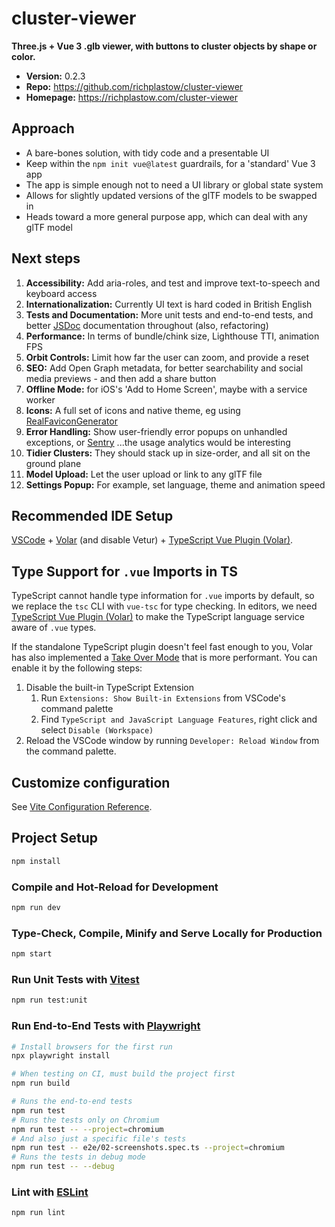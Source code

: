 # cluster-viewer

__Three.js + Vue 3 .glb viewer, with buttons to cluster objects by shape or color.__

- __Version:__ 0.2.3
- __Repo:__ <https://github.com/richplastow/cluster-viewer>
- __Homepage:__ <https://richplastow.com/cluster-viewer>

## Approach

- A bare-bones solution, with tidy code and a presentable UI
- Keep within the `npm init vue@latest` guardrails, for a 'standard' Vue 3 app
- The app is simple enough not to need a UI library or global state system
- Allows for slightly updated versions of the glTF models to be swapped in
- Heads toward a more general purpose app, which can deal with any glTF model

## Next steps

1. __Accessibility:__ Add aria-roles, and test and improve text-to-speech and
   keyboard access
2. __Internationalization:__ Currently UI text is hard coded in British English
3. __Tests and Documentation:__ More unit tests and end-to-end tests, and better
   [JSDoc](https://jsdoc.app/) documentation throughout (also, refactoring)
4. __Performance:__ In terms of bundle/chink size, Lighthouse TTI, animation FPS
5. __Orbit Controls:__ Limit how far the user can zoom, and provide a reset
6. __SEO:__ Add Open Graph metadata, for better searchability and social media
   previews - and then add a share button
7. __Offline Mode:__ for iOS's 'Add to Home Screen', maybe with a service worker
8. __Icons:__ A full set of icons and native theme, eg using
   [RealFaviconGenerator](https://realfavicongenerator.net)
9. __Error Handling:__ Show user-friendly error popups on unhandled exceptions,
   or [Sentry](https://sentry.io/) ...the usage analytics would be interesting
10. __Tidier Clusters:__ They should stack up in size-order, and all sit on the
    ground plane
11. __Model Upload:__ Let the user upload or link to any glTF file
12. __Settings Popup:__ For example, set language, theme and animation speed

## Recommended IDE Setup

[VSCode](https://code.visualstudio.com/) + [Volar](https://marketplace.visualstudio.com/items?itemName=Vue.volar) (and disable Vetur) + [TypeScript Vue Plugin (Volar)](https://marketplace.visualstudio.com/items?itemName=Vue.vscode-typescript-vue-plugin).

## Type Support for `.vue` Imports in TS

TypeScript cannot handle type information for `.vue` imports by default, so we replace the `tsc` CLI with `vue-tsc` for type checking. In editors, we need [TypeScript Vue Plugin (Volar)](https://marketplace.visualstudio.com/items?itemName=Vue.vscode-typescript-vue-plugin) to make the TypeScript language service aware of `.vue` types.

If the standalone TypeScript plugin doesn't feel fast enough to you, Volar has also implemented a [Take Over Mode](https://github.com/johnsoncodehk/volar/discussions/471#discussioncomment-1361669) that is more performant. You can enable it by the following steps:

1. Disable the built-in TypeScript Extension
    1) Run `Extensions: Show Built-in Extensions` from VSCode's command palette
    2) Find `TypeScript and JavaScript Language Features`, right click and select `Disable (Workspace)`
2. Reload the VSCode window by running `Developer: Reload Window` from the command palette.

## Customize configuration

See [Vite Configuration Reference](https://vitejs.dev/config/).

## Project Setup

```sh
npm install
```

### Compile and Hot-Reload for Development

```sh
npm run dev
```

### Type-Check, Compile, Minify and Serve Locally for Production

```sh
npm start
```

### Run Unit Tests with [Vitest](https://vitest.dev/)

```sh
npm run test:unit
```

### Run End-to-End Tests with [Playwright](https://playwright.dev)

```sh
# Install browsers for the first run
npx playwright install

# When testing on CI, must build the project first
npm run build

# Runs the end-to-end tests
npm run test
# Runs the tests only on Chromium
npm run test -- --project=chromium
# And also just a specific file's tests
npm run test -- e2e/02-screenshots.spec.ts --project=chromium
# Runs the tests in debug mode
npm run test -- --debug
```

### Lint with [ESLint](https://eslint.org/)

```sh
npm run lint
```

<!-- 188,300,987 bytes (230.6 MB on disk) for 13,822 items -->
<!-- 193,381,429 bytes (231.2 MB on disk) for 13,904 items after `npm i @vueuse/core` -->
<!-- 194,472,829 bytes (232.3 MB on disk) for 13,904 items -->
<!-- 194,472,829 bytes (232.3 MB on disk) for 13,904 items -->
